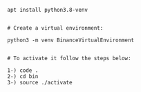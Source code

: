     apt install python3.8-venv

    
    # Create a virtual environment:

    python3 -m venv BinanceVirtualEnvironment


    # To activate it follow the steps below:
    
    1-) code .
    2-) cd bin
    3-) source ./activate 
    